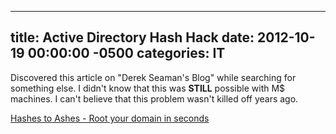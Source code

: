 ﻿---

title:  Active Directory Hash Hack
date:   2012-10-19 00:00:00 -0500
categories: IT
---






Discovered this article on "Derek Seaman's Blog" while searching for something else. I didn't know that this was **STILL** possible with M$ machines. I can't believe that this problem wasn't killed off years ago.

<a href="http://derek858.blogspot.com/2011/03/hashes-to-ashes-root-your-domain-in.html">Hashes to Ashes - Root your domain in seconds
</a>


